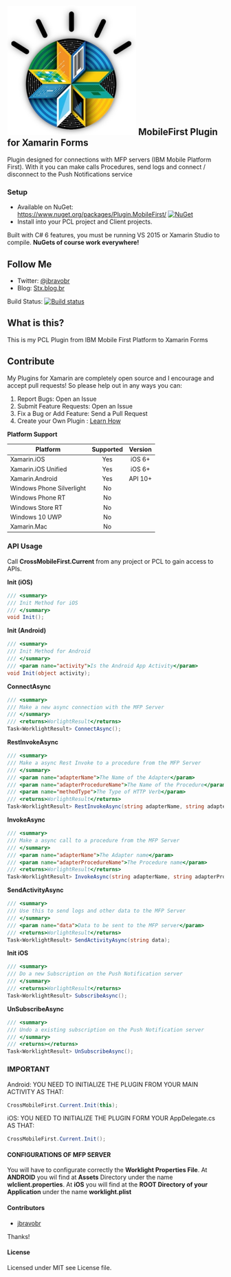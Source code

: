 ## ![](https://raw.githubusercontent.com/jbravobr/Xamarin.Plugins/master/mobilefirst.png) MobileFirst Plugin for Xamarin Forms

Plugin designed for connections with MFP servers (IBM Mobile Platform First). With it you can make calls Procedures, send logs and connect / disconnect to the Push Notifications service
### Setup
* Available on NuGet: https://www.nuget.org/packages/Plugin.MobileFirst/ [![NuGet](https://img.shields.io/nuget/v/Plugin.MobileFirst.svg?label=NuGet)](https://www.nuget.org/packages/Plugin.MobileFirst/)
* Install into your PCL project and Client projects.

Built with C# 6 features, you must be running VS 2015 or Xamarin Studio to compile. **NuGets of course work everywhere!**

## Follow Me
* Twitter: [@jbravobr](http://twitter.com/jbravobr)
* Blog: [Stx.blog.br](http://stx.blog.br)


Build Status: [![Build status](https://ci.appveyor.com/api/projects/status/w752ll1uen9kvl5l?svg=true)](https://ci.appveyor.com/project/JamesMontemagno/xamarin-plugins)

## What is this?
This is my PCL Plugin from IBM Mobile First Platform to Xamarin Forms

## Contribute
My Plugins for Xamarin are completely open source and I encourage and accept pull requests! So please help out in any ways you can:

1. Report Bugs: Open an Issue
2. Submit Feature Requests: Open an Issue
3. Fix a Bug or Add Feature: Send a Pull Request
4. Create your Own Plugin : [Learn How](https://github.com/xamarin/plugins)

**Platform Support**

|Platform|Supported|Version|
| ------------------- | :-----------: | :------------------: |
|Xamarin.iOS|Yes|iOS 6+|
|Xamarin.iOS Unified|Yes|iOS 6+|
|Xamarin.Android|Yes|API 10+|
|Windows Phone Silverlight|No||
|Windows Phone RT|No||
|Windows Store RT|No||
|Windows 10 UWP|No||
|Xamarin.Mac|No||


### API Usage

Call **CrossMobileFirst.Current** from any project or PCL to gain access to APIs.


**Init (iOS)**
```csharp
/// <summary>
/// Init Method for iOS
/// </summary>
void Init();
```

**Init (Android)**
```csharp
/// <summary>
/// Init Method for Android
/// </summary>
/// <param name="activity">Is the Android App Activity</param>
void Init(object activity);
```

**ConnectAsync**
```csharp
/// <summary>
/// Make a new async connection with the MFP Server
/// </summary>
/// <returns>WorlightResult</returns>
Task<WorklightResult> ConnectAsync();
```

**RestInvokeAsync**
```csharp
/// <summary>
/// Make a async Rest Invoke to a procedure from the MFP Server
/// </summary>
/// <param name="adapterName">The Name of the Adapter</param>
/// <param name="adapterProcedureName">The Name of the Procedure</param>
/// <param name="methodType">The Type of HTTP Verb</param>
/// <returns>WorlightResult</returns>
Task<WorklightResult> RestInvokeAsync(string adapterName, string adapterProcedureName, string methodType);
```

**InvokeAsync**
```csharp
/// <summary>
/// Make a async call to a procedure from the MFP Server
/// </summary>
/// <param name="adapterName">The Adapter name</param>
/// <param name="adapterProcedureName">The Procedure name</param>
/// <returns>WorlightResult</returns>
Task<WorklightResult> InvokeAsync(string adapterName, string adapterProcedureName);
```

**SendActivityAsync**
```csharp
/// <summary>
/// Use this to send logs and other data to the MFP Server
/// </summary>
/// <param name="data">Data to be sent to the MFP server</param>
/// <returns>WorlightResult</returns>
Task<WorklightResult> SendActivityAsync(string data);
```

**Init iOS**
```csharp
/// <summary>
/// Do a new Subscription on the Push Notification server
/// </summary>
/// <returns>WorlightResult</returns>
Task<WorklightResult> SubscribeAsync();
```

**UnSubscribeAsync**
```csharp
/// <summary>
/// Undo a existing subscription on the Push Notification server
/// </summary>
/// <returns></returns>
Task<WorklightResult> UnSubscribeAsync();
```


### **IMPORTANT**
Android:
YOU NEED TO INITIALIZE THE PLUGIN FROM YOUR MAIN ACTIVITY AS THAT:

```csharp
CrossMobileFirst.Current.Init(this);
```

iOS:
YOU NEED TO INITIALIZE THE PLUGIN FORM YOUR AppDelegate.cs AS THAT:

```csharp
CrossMobileFirst.Current.Init();
```

#### CONFIGURATIONS OF MFP SERVER

You will have to configurate correctly the **Worklight Properties File**.
At **ANDROID** you wil find at **Assets** Directory under the name **wlclient.properties**.
At **iOS** you will find at the **ROOT Directory of your Application** under the name **worklight.plist** 


#### Contributors
* [jbravobr](https://github.com/jbravobr)

Thanks!

#### License
Licensed under MIT see License file.

